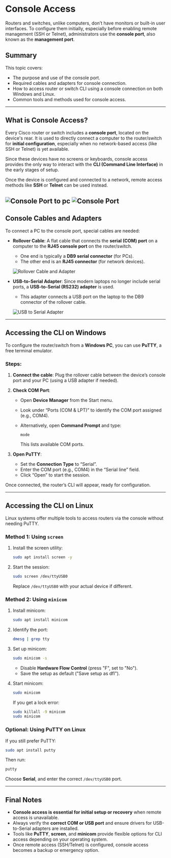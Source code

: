 # Console Access

Routers and switches, unlike computers, don’t have monitors or built-in user interfaces. To configure them initially, especially before enabling remote management (SSH or Telnet), administrators use the **console port**, also known as the **management port**.

## Summary

This topic covers:

* The purpose and use of the console port.
* Required cables and adapters for console connection.
* How to access router or switch CLI using a console connection on both Windows and Linux.
* Common tools and methods used for console access.

---

## What is Console Access?

Every Cisco router or switch includes a **console port**, located on the device's rear. It is used to directly connect a computer to the router/switch for **initial configuration**, especially when no network-based access (like SSH or Telnet) is yet available.

Since these devices have no screens or keyboards, console access provides the only way to interact with the **CLI (Command Line Interface)** in the early stages of setup.

Once the device is configured and connected to a network, remote access methods like **SSH** or **Telnet** can be used instead.

![Console Port to pc](https://info.support.huawei.com/hedex/api/pages/EDOC1100149308/AEJ0713J/18/resources/hardware_box/images/inst_0092_ugw_middle_fig01.png)
![Console Port](https://docs.netgate.com/pfsense/en/latest/solutions/_images/netgate-8300-console-cable-closeup.jpg)
---

## Console Cables and Adapters

To connect a PC to the console port, special cables are needed:

* **Rollover Cable**: A flat cable that connects the **serial (COM) port** on a computer to the **RJ45 console port** on the router/switch.

  * One end is typically a **DB9 serial connector** (for PCs).
  * The other end is an **RJ45 connector** (for network devices).

  ![Rollover Cable and Adapter](https://m.media-amazon.com/images/I/714nvJHIV4L.jpg)

* **USB-to-Serial Adapter**: Since modern laptops no longer include serial ports, a **USB-to-Serial (RS232) adapter** is used.

  * This adapter connects a USB port on the laptop to the DB9 connector of the rollover cable.

  ![USB to Serial Adapter](https://sabrent.com/cdn/shop/products/CB-DB9P-Main-Pic.jpg?v=1639016099)

---

## Accessing the CLI on Windows

To configure the router/switch from a **Windows PC**, you can use **PuTTY**, a free terminal emulator.

### Steps:

1. **Connect the cable**: Plug the rollover cable between the device’s console port and your PC (using a USB adapter if needed).
2. **Check COM Port**:

   * Open **Device Manager** from the Start menu.
   * Look under “Ports (COM & LPT)” to identify the COM port assigned (e.g., COM4).
   * Alternatively, open **Command Prompt** and type:

     ```
     mode
     ```

     This lists available COM ports.
3. **Open PuTTY**:

   * Set the **Connection Type** to “Serial”.
   * Enter the COM port (e.g., COM4) in the “Serial line” field.
   * Click “Open” to start the session.

Once connected, the router’s CLI will appear, ready for configuration.

---

## Accessing the CLI on Linux

Linux systems offer multiple tools to access routers via the console without needing PuTTY.

### Method 1: Using `screen`

1. Install the screen utility:

   ```bash
   sudo apt install screen -y
   ```
2. Start the session:

   ```bash
   sudo screen /dev/ttyUSB0
   ```

   Replace `/dev/ttyUSB0` with your actual device if different.

### Method 2: Using `minicom`

1. Install minicom:

   ```bash
   sudo apt install minicom
   ```
2. Identify the port:

   ```bash
   dmesg | grep tty
   ```
3. Set up minicom:

   ```bash
   sudo minicom -s
   ```

   * Disable **Hardware Flow Control** (press "F", set to "No").
   * Save the setup as default ("Save setup as dfl").
4. Start minicom:

   ```bash
   sudo minicom
   ```

   If you get a lock error:

   ```bash
   sudo killall -9 minicom
   sudo minicom
   ```

### Optional: Using PuTTY on Linux

If you still prefer PuTTY:

```bash
sudo apt install putty
```

Then run:

```bash
putty
```

Choose **Serial**, and enter the correct `/dev/ttyUSB0` port.

---

## Final Notes

* **Console access is essential for initial setup or recovery** when remote access is unavailable.
* Always verify the **correct COM or USB port** and ensure drivers for USB-to-Serial adapters are installed.
* Tools like **PuTTY**, **screen**, and **minicom** provide flexible options for CLI access depending on your operating system.
* Once remote access (SSH/Telnet) is configured, console access becomes a backup or emergency option.

